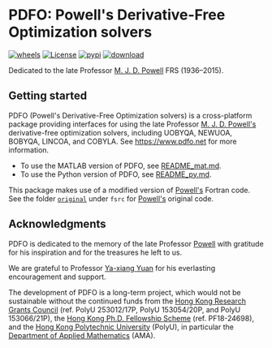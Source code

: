 # PDFO: Powell's Derivative-Free Optimization solvers

[![wheels](https://github.com/pdfo/pdfo/actions/workflows/wheels.yml/badge.svg)](https://github.com/pdfo/pdfo/actions/workflows/wheels.yml)
[![License](https://img.shields.io/badge/License-BSD%203--Clause-blue.svg)](https://opensource.org/licenses/BSD-3-Clause)
[![pypi](https://img.shields.io/pypi/v/pdfo)](https://pypi.org/project/pdfo/)
[![download](https://img.shields.io/pypi/dm/pdfo?label=pypi%20downloads)](https://pypi.org/project/pdfo/)

Dedicated to the late Professor [M. J. D. Powell](https://www.zhangzk.net/powell.html)
FRS (1936&ndash;2015).

## Getting started

PDFO (Powell's Derivative-Free Optimization solvers) is a cross-platform package
providing interfaces for using the late Professor [M. J. D. Powell's](https://www.zhangzk.net/powell.html)
derivative-free optimization solvers, including UOBYQA, NEWUOA, BOBYQA, LINCOA,
and COBYLA. See https://www.pdfo.net for more information.

- To use the MATLAB version of PDFO, see [README_mat.md](https://github.com/pdfo/pdfo/blob/main/README_mat.md).
- To use the Python version of PDFO, see [README_py.md](https://github.com/pdfo/pdfo/blob/main/README_py.md).

This package makes use of a modified version of [Powell's](https://www.zhangzk.net/powell.html)
Fortran code. See the folder [`original`](https://github.com/pdfo/pdfo/tree/main/fsrc/original)
under `fsrc` for [Powell's](https://www.zhangzk.net/powell.html) original code.

## Acknowledgments

PDFO is dedicated to the memory of the late Professor [Powell](https://www.zhangzk.net/powell.html)
with gratitude for his inspiration and for the treasures he left to us.

We are grateful to Professor [Ya-xiang Yuan](http://lsec.cc.ac.cn/~yyx/) for his
everlasting encouragement and support.

The development of PDFO is a long-term project, which would not be sustainable without the continued
funds from the [Hong Kong Research Grants Council](https://www.ugc.edu.hk/eng/rgc)
(ref. PolyU 253012/17P, PolyU 153054/20P, and PolyU 153066/21P),
the [Hong Kong Ph.D. Fellowship Scheme](https://cerg1.ugc.edu.hk/hkpfs) (ref. PF18-24698),
and the [Hong Kong Polytechnic University](https://www.polyu.edu.hk) (PolyU),
in particular the [Department of Applied Mathematics](https://www.polyu.edu.hk/ama) (AMA).
